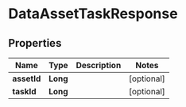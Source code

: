 

# DataAssetTaskResponse


## Properties

Name | Type | Description | Notes
------------ | ------------- | ------------- | -------------
**assetId** | **Long** |  |  [optional]
**taskId** | **Long** |  |  [optional]



